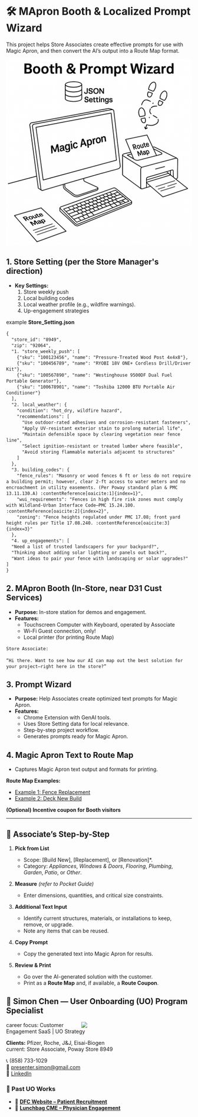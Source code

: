 # 🛠 MApron Booth & Localized Prompt Wizard

This project helps Store Associates create effective prompts for use with Magic Apron, and then convert the AI’s output into a Route Map format.


![MApron Booth & Prompt Wizard](schematic_line_drawing.png)

## 1. Store Setting (per the Store Manager's direction)
- **Key Settings:**  
  1. Store weekly push  
  2. Local building codes  
  3. Local weather profile (e.g., wildfire warnings).  
  4. Up-engagement strategies
 
example **Store_Setting.json**
```
{
  "store_id": "8949",
  "zip": "92064",
  "1. "store_weekly_push": [
    {"sku": "100123456", "name": "Pressure-Treated Wood Post 4x4x8"},
    {"sku": "100456789", "name": "RYOBI 18V ONE+ Cordless Drill/Driver Kit"},
    {"sku": "100567890", "name": "Westinghouse 9500DF Dual Fuel Portable Generator"},
    {"sku": "100678901", "name": "Toshiba 12000 BTU Portable Air Conditioner"}
  ],
  "2. local_weather": {
    "condition": "hot_dry, wildfire hazard",
    "recommendations": [
      "Use outdoor-rated adhesives and corrosion-resistant fasteners",
      "Apply UV-resistant exterior stain to prolong material life",
      "Maintain defensible space by clearing vegetation near fence line",
      "Select ignition-resistant or treated lumber where feasible",
      "Avoid storing flammable materials adjacent to structures"
    ]
  },
  "3. building_codes": {
    "fence_rules": "Masonry or wood fences 6 ft or less do not require a building permit; however, clear 2-ft access to water meters and no encroachment in utility easements. (Per Poway standard plan & PMC 13.11.130.A) :contentReference[oaicite:1]{index=1}",
    "wui_requirements": "Fences in high fire risk zones must comply with Wildland-Urban Interface Code—PMC 15.24.100. :contentReference[oaicite:2]{index=2}",
    "zoning": "Fence heights regulated under PMC 17.08; front yard height rules per Title 17.08.240. :contentReference[oaicite:3]{index=3}"
  },
  "4. up_engagements": [
  "Need a list of trusted landscapers for your backyard?",
  "Thinking about adding solar lighting or panels out back?",
  "Want ideas to pair your fence with landscaping or solar upgrades?"
]
}

```

## 2. MApron Booth (In-Store, near D31 Cust Services)
- **Purpose:** In-store station for demos and engagement.  
- **Features:**  
  - Touchscreen Computer with Keyboard, operated by Associate
  - Wi-Fi Guest connection, only!
  - Local printer (for printing Route Map)

```
Store Associate: 

“Hi there. Want to see how our AI can map out the best solution for your project—right here in the store?”

```


## 3. Prompt Wizard
- **Purpose:** Help Associates create optimized text prompts for Magic Apron.  
- **Features:**  
  - Chrome Extension with GenAI tools.  
  - Uses Store Setting data for local relevance.  
  - Step-by-step project workflow.  
  - Generates prompts ready for Magic Apron.
  
## 4. Magic Apron Text to Route Map
  - Captures Magic Apron text output and formats for printing.

**Route Map Examples:**  
- [Example 1: Fence Replacement](RouteMap_FenceReplace.md)  
- [Example 2: Deck New Build](RouteMap_DeckBuild.md)

**(Optional) Incentive coupon for Booth visitors**

---


## 🧩 Associate’s Step-by-Step

1. **Pick from List**  
   - Scope: [Build New], [Replacement], or [Renovation]*.  
   - Category: *Appliances*, *Windows & Doors*, *Flooring*, *Plumbing*, *Garden*, *Patio*, or *Other*.  

2. **Measure** *(refer to Pocket Guide)*  
   - Enter dimensions, quantities, and critical size constraints.  

3. **Additional Text Input**  
   - Identify current structures, materials, or installations to keep, remove, or upgrade.  
   - Note any items that can be reused.  

4. **Copy Prompt**    
   - Copy the generated text into Magic Apron for results.  

5. **Review & Print**  
   - Go over the AI-generated solution with the customer.  
   - Print as a **Route Map** and, if available, a **Route Coupon**.


## 👤 Simon Chen — User Onboarding (UO) Program Specialist  
<img src="https://media.licdn.com/dms/image/v2/C5603AQH27wV2BY9YMA/profile-displayphoto-shrink_800_800/profile-displayphoto-shrink_800_800/0/1636338982903?e=1756339200&v=beta&t=ZMYnUHe4BygYpMFHdyjttsYB0ZEifyZQawYvj3raww0" width="300" align="right">

career focus: Customer Engagement SaaS | UO Strategy

**Clients:** Pfizer, Roche, J&J, Eisai-Biogen  
current: Store Associate, Poway Store 8949

📞 (858) 733-1029  
📧 presenter.simon@gmail.com  
🔗 [LinkedIn](https://www.linkedin.com/in/hsienchen/)  



### 📁 Past UO Works  
- 🔗 [**DFC Website – Patient Recruitment**](./README-cases.md#dfc-website--patient-recruitment)  
- 🔗 [**Lunchbag CME – Physician Engagement**](./README-cases.md#lunchbag-cme---physician-engagement)
